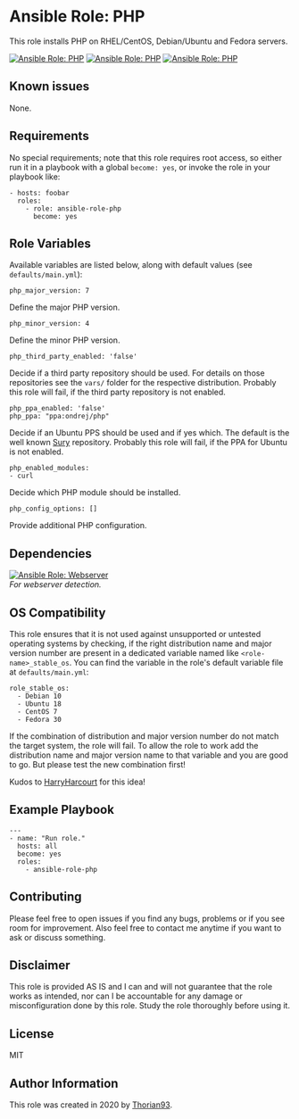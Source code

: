 # Ansible Role: PHP

This role installs PHP on RHEL/CentOS, Debian/Ubuntu and Fedora servers.

[![Ansible Role: PHP](https://img.shields.io/ansible/role/55141?style=flat-square)](https://galaxy.ansible.com/thorian93/php)
[![Ansible Role: PHP](https://img.shields.io/ansible/quality/55141?style=flat-square)](https://galaxy.ansible.com/thorian93/php)
[![Ansible Role: PHP](https://img.shields.io/ansible/role/d/55141?style=flat-square)](https://galaxy.ansible.com/thorian93/php)

## Known issues

None.

## Requirements

No special requirements; note that this role requires root access, so either run it in a playbook with a global `become: yes`, or invoke the role in your playbook like:

    - hosts: foobar
      roles:
        - role: ansible-role-php
          become: yes

## Role Variables

Available variables are listed below, along with default values (see `defaults/main.yml`):

    php_major_version: 7

Define the major PHP version.

    php_minor_version: 4

Define the minor PHP version.

    php_third_party_enabled: 'false'

Decide if a third party repository should be used. For details on those repositories see the `vars/` folder for the respective distribution. Probably this role will fail, if the third party repository is not enabled.

    php_ppa_enabled: 'false'
    php_ppa: "ppa:ondrej/php"

Decide if an Ubuntu PPS should be used and if yes which. The default is the well known [Sury](https://deb.sury.org/) repository. Probably this role will fail, if the PPA for Ubuntu is not enabled.

    php_enabled_modules:
    - curl

Decide which PHP module should be installed.

    php_config_options: []

Provide additional PHP configuration.

## Dependencies

[![Ansible Role: Webserver](https://img.shields.io/ansible/role/51301?style=flat-square)](https://galaxy.ansible.com/thorian93/webserver)</br>
*For webserver detection.*

## OS Compatibility

This role ensures that it is not used against unsupported or untested operating systems by checking, if the right distribution name and major version number are present in a dedicated variable named like `<role-name>_stable_os`. You can find the variable in the role's default variable file at `defaults/main.yml`:

    role_stable_os:
      - Debian 10
      - Ubuntu 18
      - CentOS 7
      - Fedora 30

If the combination of distribution and major version number do not match the target system, the role will fail. To allow the role to work add the distribution name and major version name to that variable and you are good to go. But please test the new combination first!

Kudos to [HarryHarcourt](https://github.com/HarryHarcourt) for this idea!

## Example Playbook

    ---
    - name: "Run role."
      hosts: all
      become: yes
      roles:
        - ansible-role-php

## Contributing

Please feel free to open issues if you find any bugs, problems or if you see room for improvement. Also feel free to contact me anytime if you want to ask or discuss something.

## Disclaimer

This role is provided AS IS and I can and will not guarantee that the role works as intended, nor can I be accountable for any damage or misconfiguration done by this role. Study the role thoroughly before using it.

## License

MIT

## Author Information

This role was created in 2020 by [Thorian93](http://thorian93.de/).
